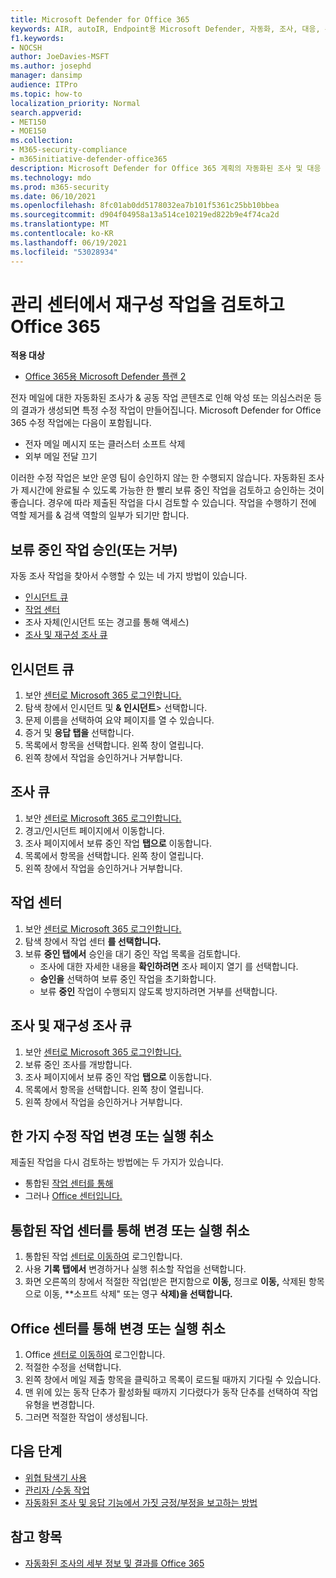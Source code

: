 ```yaml
---
title: Microsoft Defender for Office 365
keywords: AIR, autoIR, Endpoint용 Microsoft Defender, 자동화, 조사, 대응, 수정, 위협, 고급, 위협, 보호
f1.keywords:
- NOCSH
author: JoeDavies-MSFT
ms.author: josephd
manager: dansimp
audience: ITPro
ms.topic: how-to
localization_priority: Normal
search.appverid:
- MET150
- MOE150
ms.collection:
- M365-security-compliance
- m365initiative-defender-office365
description: Microsoft Defender for Office 365 계획의 자동화된 조사 및 대응 기능의 수정 조치에 대해 자세히 알아보습니다.
ms.technology: mdo
ms.prod: m365-security
ms.date: 06/10/2021
ms.openlocfilehash: 8fc01ab0dd5178032ea7b101f5361c25bb10bbea
ms.sourcegitcommit: d904f04958a13a514ce10219ed822b9e4f74ca2d
ms.translationtype: MT
ms.contentlocale: ko-KR
ms.lasthandoff: 06/19/2021
ms.locfileid: "53028934"
---
```

# <a name="review-and-manage-remediation-actions-in-office-365"></a>관리 센터에서 재구성 작업을 검토하고 Office 365

**적용 대상**
- [Office 365용 Microsoft Defender 플랜 2](defender-for-office-365.md)

전자 메일에 대한 자동화된 조사가 & 공동 작업 콘텐츠로  인해 악성 또는 의심스러운 등의 결과가 생성되면 특정 수정 작업이 만들어집니다. Microsoft Defender for Office 365 수정 작업에는 다음이 포함됩니다.

- 전자 메일 메시지 또는 클러스터 소프트 삭제
- 외부 메일 전달 끄기

이러한 수정 작업은 보안 운영 팀이 승인하지 않는 한 수행되지 않습니다. 자동화된 조사가 제시간에 완료될 수 있도록 가능한 한 빨리 보류 중인 작업을 검토하고 승인하는 것이 좋습니다. 경우에 따라 제출된 작업을 다시 검토할 수 있습니다.  작업을 수행하기 전에 역할 제거를 & 검색 역할의 일부가 되기만 합니다.


## <a name="approve-or-reject-pending-actions"></a>보류 중인 작업 승인(또는 거부)
자동 조사 작업을 찾아서 수행할 수 있는 네 가지 방법이 있습니다.

- [인시던트 큐](https://security.microsoft.com/incidents)
- [작업 센터](https://security.microsoft.com/action-center/pending)
- 조사 자체(인시던트 또는 경고를 통해 액세스)
- [조사 및 재구성 조사 큐](https://security.microsoft.com/airinvestigation)

## <a name="incident-queue"></a>인시던트 큐
1. 보안 [센터로 Microsoft 365 로그인합니다.](https://security.microsoft.com)
2. 탐색 창에서 인시던트 및 **& 인시던트**> 선택합니다.
3. 문제 이름을 선택하여 요약 페이지를 열 수 있습니다.
4. 증거 및 **응답 탭을** 선택합니다.
5. 목록에서 항목을 선택합니다. 왼쪽 창이 열립니다.
6. 왼쪽 창에서 작업을 승인하거나 거부합니다.

## <a name="investigation-queue"></a>조사 큐 
1. 보안 [센터로 Microsoft 365 로그인합니다.](https://security.microsoft.com)
2. 경고/인시던트 페이지에서 이동합니다. 
3. 조사 페이지에서 보류 중인 작업 **탭으로** 이동합니다. 
4. 목록에서 항목을 선택합니다. 왼쪽 창이 열립니다.  
5. 왼쪽 창에서 작업을 승인하거나 거부합니다.

## <a name="action-center"></a>작업 센터
1. 보안 [센터로 Microsoft 365 로그인합니다.](https://security.microsoft.com)
2. 탐색 창에서 작업 센터 **를 선택합니다.**
3. 보류 **중인 탭에서** 승인을 대기 중인 작업 목록을 검토합니다.
   - 조사에 대한 자세한 내용을 **확인하려면** 조사 페이지 열기 를 선택합니다.
   - **승인을** 선택하여 보류 중인 작업을 초기화합니다.
   - 보류 **중인** 작업이 수행되지 않도록 방지하려면 거부를 선택합니다.

## <a name="investigation-and-remediation-investigations-queue"></a>조사 및 재구성 조사 큐
1. 보안 [센터로 Microsoft 365 로그인합니다.](https://security.microsoft.com)
2. 보류 중인 조사를 개방합니다. 
3. 조사 페이지에서 보류 중인 작업 **탭으로** 이동합니다.
4. 목록에서 항목을 선택합니다. 왼쪽 창이 열립니다.  
5. 왼쪽 창에서 작업을 승인하거나 거부합니다.

## <a name="change-or-undo-one-remediation-action"></a>한 가지 수정 작업 변경 또는 실행 취소

제출된 작업을 다시 검토하는 방법에는 두 가지가 있습니다.
   - 통합된 [작업 센터를 통해](https://security.microsoft.com/action-center)
   - 그러나 [Office 센터입니다.](https://security.microsoft.com/threatincidents)
   
## <a name="change-or-undo-through-the-unified-action-center"></a>통합된 작업 센터를 통해 변경 또는 실행 취소
1. 통합된 작업 [센터로 이동하여](https://security.microsoft.com/action-center) 로그인합니다.
2. 사용 **기록 탭에서** 변경하거나 실행 취소할 작업을 선택합니다.
3. 화면 오른쪽의 창에서 적절한 작업(받은 편지함으로 **이동,** 정크로 **이동,** 삭제된 항목으로 이동, **소프트 삭제" 또는 영구 **삭제)을 선택합니다.**

 ## <a name="change-or-undo-through-the-office-action-center"></a>Office 센터를 통해 변경 또는 실행 취소 
1. Office [센터로 이동하여](https://security.microsoft.com/threatincidents) 로그인합니다.
2. 적절한 수정을 선택합니다.
3. 왼쪽 창에서 메일 제출 항목을 클릭하고 목록이 로드될 때까지 기다릴 수 있습니다. 
4. 맨 위에 있는 동작 단추가 활성화될 때까지 기다렸다가 동작 단추를 선택하여 작업 유형을 변경합니다. 
5. 그러면 적절한 작업이 생성됩니다.

## <a name="next-steps"></a>다음 단계

- [위협 탐색기 사용](threat-explorer.md) 
- [관리자 /수동 작업](remediate-malicious-email-delivered-office-365.md)
- [자동화된 조사 및 응답 기능에서 가짓 긍정/부정을 보고하는 방법](air-report-false-positives-negatives.md)

## <a name="see-also"></a>참고 항목

- [자동화된 조사의 세부 정보 및 결과를 Office 365](air-view-investigation-results.md)
